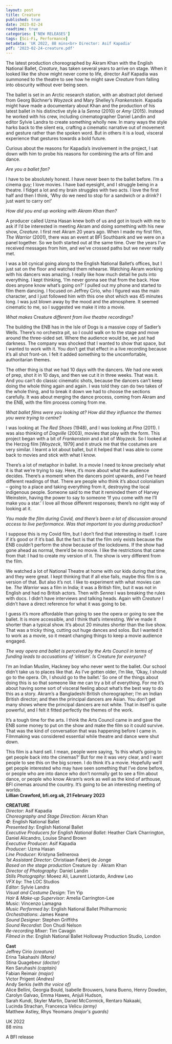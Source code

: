 ```yaml
---
layout: post
title: Creature
published: true
date: 2023-02-24
readtime: true
categories: ['NEW RELEASES']
tags: [Sci-Fi, Performance]
metadata: 'UK 2022, 88 mins<br> Director: Asif Kapadia'
pdf: '2023-02-24-creature.pdf'
---
```


The latest production choreographed by Akram Khan with the English National Ballet, _Creature_, has taken several years to arrive on stage. When it looked like the show might never come to life, director Asif Kapadia was summoned to the theatre to see how he might save _Creature_ from falling into obscurity without ever being seen.

The ballet is set in an Arctic research station, with an abstract plot derived from Georg Büchner’s _Woyzeck_ and Mary Shelley’s _Frankenstein_. Kapadia might have made a documentary about Khan and the production of his latest ballet in his distinctive style à la _Senna_ (2010) or _Amy_ (2015). Instead he worked with his crew, including cinematographer Daniel Landin and editor Sylvie Landra to create something wholly new. In many ways the style harks back to the silent era, crafting a cinematic narrative out of movement and gesture rather than the spoken word. But in others it is a loud, visceral experience that gestures towards a bold future.

Curious about the reasons for Kapadia’s involvement in the project, I sat down with him to probe his reasons for combining the arts of film and dance.

_Are you a ballet fan?_

I have to be absolutely honest. I have never been to the ballet before. I’m a cinema guy; I love movies. I have bad eyesight, and I struggle being in a theatre. I fidget a lot and my brain struggles with two acts. I love the first half and then I think, ‘Why do we need to stop for a sandwich or a drink? I just want to carry on!’

_How did you end up working with Akram Khan then?_

A producer called Uzma Hasan knew both of us and got in touch with me to ask if I’d be interested in meeting Akram and doing something with his new show, _Creature_. I first met Akram 20 years ago. When I made my first film, _The Warrior_ (2001), there was an event at BFI Southbank and we were on a panel together. So we both started out at the same time. Over the years I’ve received messages from him, and we’ve crossed paths but we never really met.

I was a bit cynical going along to the English National Ballet’s offices, but I just sat on the floor and watched them rehearse. Watching Akram working with his dancers was amazing. I really like how much detail he puts into everything. I kept thinking, ‘I’m never gonna see that from the back. How does anyone know what’s going on?’ I pulled out my phone and started to film them dancing. I focused on Jeffrey Cirio, who I figured was the main character, and I just followed him with this one shot which was 45 minutes long. I was just blown away by the mood and the atmosphere. It seemed cinematic to me, so I suggested we make it into a movie.

_What makes_ Creature _different from live theatre recordings?_

The building the ENB has in the Isle of Dogs is a massive copy of Sadler’s Wells. There’s no orchestra pit, so I could walk on to the stage and move around the three-sided set. Where the audience would be, we just had darkness. The company was shocked that I wanted to show that space, but I wanted to work with it. You don’t get that effect in a live recording because it’s all shot front-on. I felt it added something to the uncomfortable, authoritarian themes.

The other thing is that we had 10 days with the dancers. We had one week of prep, shot it in 10 days, and then we cut it in three weeks. That was it. And you can’t do classic cinematic shots, because the dancers can’t keep doing the whole thing again and again. I was told they can do two takes of the whole thing, and to break it down we had to choose the sections carefully. It was about merging the dance process, coming from Akram and the ENB, with the film process coming from me.

_What ballet films were you looking at? How did they influence the themes you were trying to centre?_

I was looking at _The Red Shoes_ (1948), and I was looking at _Pina_ (2011). I was also thinking of _Dogville_ (2003), movies that play with the form. This project began with a bit of _Frankenstein_ and a bit of _Woyzeck_. So I looked at the Herzog film [_Woyzeck_, 1979] and it struck me that the costumes are very similar. I learnt a lot about ballet, but it helped that I was able to come back to movies and stick with what I know.

There’s a lot of metaphor in ballet. In a movie I need to know precisely what it is that we’re trying to say. Here, it’s more about what the audience decides. There’s a moment when the dancers point upwards, and I’ve heard different readings of that. There are people who think it’s about colonialism – going to a place and taking everything from it, destroying the local indigenous people. Someone said to me that it reminded them of Harvey Weinstein, having the power to say to someone ‘If you come with me I’ll make you a star.’ I love all those different responses; there’s no right way of looking at it.

_You made the film during Covid, and there’s been a lot of discussion around access to live performance. Was that important to you during production?_

I suppose this is my Covid film, but I don’t find that interesting in itself. I care if it’s good or if it’s bad. But the fact is that the film only exists because the ENB couldn’t perform the show because of the lockdowns. If the show had gone ahead as normal, there’d be no movie. I like the restrictions that came from that: I had to create my version of it. The show is very different from the film.

We watched a lot of National Theatre at home with our kids during that time, and they were great. I kept thinking that if all else fails, maybe this film is a version of that. But also it’s not. I like to experiment with what movies can be. _The Warrior_ was a film in India; it was a British film, but it was not in English and had no British actors. Then with _Senna_ I was breaking the rules with docs. I didn’t have interviews and talking heads. Again with _Creature_ I didn’t have a direct reference for what it was going to be.

I guess it’s more affordable than going to see the opera or going to see the ballet. It is more accessible, and I think that’s interesting. We’ve made it shorter than a typical show. It’s about 20 minutes shorter than the live show. That was a tricky thing, cutting out huge dances and solos. But I wanted it to work as a movie, so it meant changing things to keep a movie audience engaged.

_The way opera and ballet is perceived by the Arts Council in terms of funding leads to accusations of ‘elitism’. Is_ Creature _for everyone?_

I’m an Indian Muslim, Hackney boy who never went to the ballet. Our school didn’t take us to places like that. As I’ve gotten older, I’m like, ‘Okay, I should go to the opera. Oh, I should go to the ballet.’ So one of the things about doing this is so that someone like me can try a bit of everything. For me it’s about having some sort of visceral feeling about what’s the best way to do this as a story. Akram’s a Bangladeshi British choreographer; I’m an Indian British director; and then the principal dancers are Asian. You don’t get many shows where the principal dancers are not white. That in itself is quite powerful, and I felt it fitted perfectly the themes of the work.

It’s a tough time for the arts. I think the Arts Council came in and gave the ENB some money to put on the show and make the film so it could survive. That was the kind of conversation that was happening before I came in. Filmmaking was considered essential while theatre and dance were shut down.

This film is a hard sell. I mean, people were saying, ‘Is this what’s going to get people back into the cinemas?’ But for me it was very clear, and I want people to see this on the big screen. I do think it’s a movie. Hopefully we’ll get people interested who may have seen something that I’ve done before, or people who are into dance who don’t normally get to see a film about dance, or people who know Akram’s work as well as the kind of arthouse, BFI cinemas around the country. It’s going to be an interesting meeting of worlds.  
**Lillian Crawford, bfi.org.uk, 21 February 2023**  

**CREATURE**  
_Director_: Asif Kapadia  
_Choreography and Stage Direction_: Akram Khan  
_©_: English National Ballet  
_Presented by:_ English National Ballet  
_Executive Producers for English National Ballet_: Heather Clark Charrington, Daniel Alicandro, Louise Shand Brown  
_Executive Producer_: Asif Kapadia  
_Producer_: Uzma Hasan  
_Line Producer_: Kristyna Sellnerova  
_1st Assistant Director_: Christiaan Faberij de Jonge  
_Based on the stage production_ Creature _by_ : Akram Khan  
_Director of Photography_: Daniel Landin  
_Stills Photography_: Moeez Ali, Laurent Liotardo, Andrew Leo  
_VFX by_: The LOC Studios  
_Editor_: Sylvie Landra  
_Visual and Costume Design_: Tim Yip  
_Hair & Make-up Supervisor_: Amelia Carrington-Lee  
_Music_: Vincenzo Lamagna  
_Music Performed by_: English National Ballet Philharmonic  
_Orchestrations_: James Keane  
_Sound Designer_: Stephen Griffiths  
_Sound Recordist_: Don Chudi Nelson  
_Re-recording Mixer_: Tim Cavagin  
_Filmed in the_: English National Ballet Holloway Production Studio, London  

**Cast**  
Jeffrey Cirio _(creature)_  
Erina Takahashi _(Marie)_  
Stina Quagebeur _(doctor)_  
Ken Saruhashi _(captain)_  
Fabian Reimair _(major)_  
Victor Prigent _(Andres)_  
Andy Serkis _(with the voice of)_  
Alice Bellini, Georgia Bould, Isabelle Brouwers, Ivana Bueno, Henry Dowden, Carolyn Galvao, Emma Hawes, Anjuli Hudson,  
Sarah Kundi, Skyler Martin, Daniel McCormick, Rentaro Nakaaki,  
Lucinda Strachan, Francesca Velicu _(army)_  
Matthew Astley, Rhys Yeomans _(major's guards)_  

UK 2022  
88 mins  

A BFI release  
<!--stackedit_data:
eyJoaXN0b3J5IjpbLTk2NTY1MDQ3N119
-->